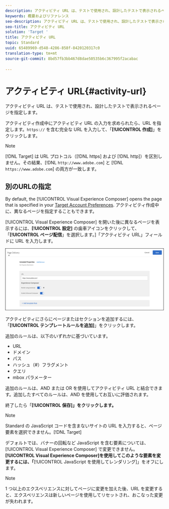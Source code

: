 ```yaml
---
description: アクティビティ URL は、テストで使用され、設計したテストで表示されるページを指定します。
keywords: 概要およびリファレンス
seo-description: アクティビティ URL は、テストで使用され、設計したテストで表示されるページを指定します。
seo-title: アクティビティ URL
solution: 'Target '
title: アクティビティ URL
topic: Standard
uuid: 65489969-d548-4286-858f-8420120317c0
translation-type: tm+mt
source-git-commit: 8bd57fb3bb467d8dae50535b6c367995f2acabac

---
```



# アクティビティ URL{#activity-url}

アクティビティ URL は、テストで使用され、設計したテストで表示されるページを指定します。

アクティビティ作成中にアクティビティ URL の入力を求められたら、URL を指定します。`https://` を含む完全な URL を入力して、「**[!UICONTROL 作成]**」をクリックします。

>[!NOTE]
>
>[!DNL Target] は URL プロトコル（[!DNL https] および [!DNL http]）を区別しません。その結果、[!DNL `http://www.adobe.com`] と [!DNL `https://www.adobe.com`] の両方が一致します。

## 別のURLの指定

By default, the [!UICONTROL Visual Experience Composer] opens the page that is specified in your [Target Account Preferences](/help/administrating-target/r-target-account-preferences/target-account-preferences.md). アクティビティ作成中に、異なるページを指定することもできます。

[!UICONTROL Visual Experience Composer] を開いた後に異なるページを表示するには、**[!UICONTROL 設定]** の歯車アイコンをクリックして、「**[!UICONTROL ページ配信**」を選択します。]「アクティビティ URL」フィールドに URL を入力します。

![ページ配信ダイアログボックス](/help/c-activities/t-test-ab/t-test-create-ab/assets/url-config-new.png)

アクティビティにさらにページまたはセクションを追加するには、「**[!UICONTROL テンプレートルールを追加]**」をクリックします。

追加のルールは、以下のいずれかに基づいています。

* URL
* ドメイン
* パス
* ハッシュ（#）フラグメント
* クエリ
* mbox パラメーター

追加のルールは、AND または OR を使用してアクティビティ URL と結合できます。追加したすべてのルールは、AND を使用してお互いに評価されます。

終了したら「**[!UICONTROL 保存]」をクリックします。**

>[!NOTE]
>
>Standard の JavaScript コードを含まないサイトの URL を入力すると、ページ要素を選択できません。[!DNL Target]

デフォルトでは、バナーの回転など JavaScript を含む要素については、[!UICONTROL Visual Experience Composer] で変更できません。**[!UICONTROL Visual Experience Composer]を使用してこのような要素を変更するには、「**[!UICONTROL JavaScript を使用してレンダリング]」をオフにします。

>[!NOTE]
>
>1 つ以上のエクスペリエンスに対してページに変更を加えた後、URL を変更すると、エクスペリエンスは新しいページを使用してリセットされ、おこなった変更が失われます。
